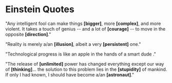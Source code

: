 # Einstein Quotes

"Any intelligent fool can make things **[bigger]**, more **[complex]**, 
and more violent. It takes a touch of genius -- and a lot of **[courage]** -- to 
move in the opposite **[direction]**."

"Reality is merely a/an **[illusion]**, albeit a very **[persistent]** one."

"Technological progress is like an apple in the hands of a smart dude ."

"The release of **[unlimited]** power has changed everything except our way of **[thinking]**... the solution to this problem lies in the **[stupidity]** of mankind. If only I had known, I should have become a/an **[astronaut]**."
